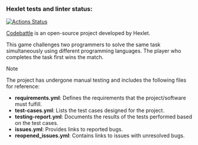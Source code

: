 ### Hexlet tests and linter status:
[![Actions Status](https://github.com/MrMiroLev/qa-engineer-project-85/actions/workflows/hexlet-check.yml/badge.svg)](https://github.com/MrMiroLev/qa-engineer-project-85/actions)

[Codebattle](https://codebattle.hexlet.io/) is an open-source project developed by Hexlet.

This game challenges two programmers to solve the same task simultaneously using different programming languages. The player who completes the task first wins the match.

> [!NOTE]
> The project has undergone manual testing and includes the following files for reference:
>
> - **requirements.yml**: Defines the requirements that the project/software must fulfill.
> - **test-cases.yml**: Lists the test cases designed for the project.
> - **testing-report.yml**: Documents the results of the tests performed based on the test cases.
> - **issues.yml**: Provides links to reported bugs.
> - **reopened_issues.yml**: Contains links to issues with unresolved bugs.
